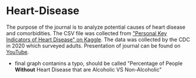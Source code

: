 # Heart-Disease
The purpose of the journal is to analyze potential causes of heart disease and comorbidities. The CSV file was collected from ["Personal Key Indicators of Heart Disease" on Kaggle](https://www.kaggle.com/datasets/kamilpytlak/personal-key-indicators-of-heart-disease). The data was collected by the CDC in 2020 which surveyed adults. Presentation of journal can be found on [YouTube](https://youtu.be/mwIqhxj-oXE).


- final graph contanins a typo, should be called "Percentage of People **Without** Heart Disease that are Alcoholic VS Non-Alcoholic"
